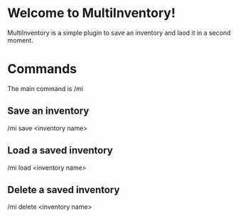 # Welcome to MultiInventory!

MultiInventory is a simple plugin to save an inventory and laod it in a second moment.


# Commands

The main command is /mi

## Save an inventory

/mi save \<inventory name>

## Load a saved inventory

/mi load \<inventory name>

## Delete a saved inventory

/mi delete \<inventory name>